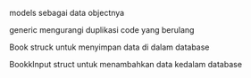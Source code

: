 models sebagai data objectnya

generic mengurangi duplikasi code yang berulang

Book struck untuk menyimpan data di dalam database

BookkInput struct untuk menambahkan data kedalam database